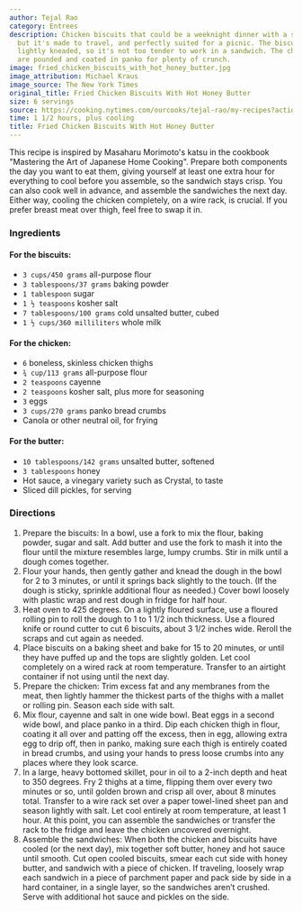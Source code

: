 ```yaml
---
author: Tejal Rao
category: Entrees
description: Chicken biscuits that could be a weeknight dinner with a side of greens,
  but it's made to travel, and perfectly suited for a picnic. The biscuit dough is
  lightly kneaded, so it's not too tender to work in a sandwich. The chicken tenders
  are pounded and coated in panko for plenty of crunch.
image: fried_chicken_biscuits_with_hot_honey_butter.jpg
image_attribution: Michael Kraus
image_source: The New York Times
original_title: Fried Chicken Biscuits With Hot Honey Butter
size: 6 servings
source: https://cooking.nytimes.com/ourcooks/tejal-rao/my-recipes?action=click&module=byline&region=recipe%20page
time: 1 1/2 hours, plus cooling
title: Fried Chicken Biscuits With Hot Honey Butter
---
```

This recipe is inspired by Masaharu Morimoto's katsu in the cookbook "Mastering the Art of Japanese Home Cooking". Prepare both components the day you want to eat them, giving yourself at least one extra hour for everything to cool before you assemble, so the sandwich stays crisp. You can also cook well in advance, and assemble the sandwiches the next day. Either way, cooling the chicken completely, on a wire rack, is crucial. If you prefer breast meat over thigh, feel free to swap it in.

### Ingredients

#### For the biscuits:

* `3 cups/450 grams` all-purpose flour 
* `3 tablespoons/37 grams` baking powder 
* `1 tablespoon` sugar 
* `1 ½ teaspoons` kosher salt 
* `7 tablespoons/100 grams` cold unsalted butter, cubed 
* `1 ½ cups/360 milliliters` whole milk 

#### For the chicken:

* `6` boneless, skinless chicken thighs 
* `¾ cup/113 grams` all-purpose flour 
* `2 teaspoons` cayenne 
* `2 teaspoons` kosher salt, plus more for seasoning 
* `3` eggs 
* `3 cups/270 grams` panko bread crumbs 
* Canola or other neutral oil, for frying 

#### For the butter:

* `10 tablespoons/142 grams` unsalted butter, softened 
* `3 tablespoons` honey 
* Hot sauce, a vinegary variety such as Crystal, to taste 
* Sliced dill pickles, for serving 

### Directions

1. Prepare the biscuits: In a bowl, use a fork to mix the flour, baking powder, sugar and salt. Add butter and use the fork to mash it into the flour until the mixture resembles large, lumpy crumbs. Stir in milk until a dough comes together.
2. Flour your hands, then gently gather and knead the dough in the bowl for 2 to 3 minutes, or until it springs back slightly to the touch. \(If the dough is sticky, sprinkle additional flour as needed.\) Cover bowl loosely with plastic wrap and rest dough in fridge for half hour.
3. Heat oven to 425 degrees. On a lightly floured surface, use a floured rolling pin to roll the dough to 1 to 1 1/2 inch thickness. Use a floured knife or round cutter to cut 6 biscuits, about 3 1/2 inches wide. Reroll the scraps and cut again as needed.
4. Place biscuits on a baking sheet and bake for 15 to 20 minutes, or until they have puffed up and the tops are slightly golden. Let cool completely on a wired rack at room temperature. Transfer to an airtight container if not using until the next day.
5. Prepare the chicken: Trim excess fat and any membranes from the meat, then lightly hammer the thickest parts of the thighs with a mallet or rolling pin. Season each side with salt.
6. Mix flour, cayenne and salt in one wide bowl. Beat eggs in a second wide bowl, and place panko in a third. Dip each chicken thigh in flour, coating it all over and patting off the excess, then in egg, allowing extra egg to drip off, then in panko, making sure each thigh is entirely coated in bread crumbs, and using your hands to press loose crumbs into any places where they look scarce.
7. In a large, heavy bottomed skillet, pour in oil to a 2\-inch depth and heat to 350 degrees. Fry 2 thighs at a time, flipping them over every two minutes or so, until golden brown and crisp all over, about 8 minutes total. Transfer to a wire rack set over a paper towel\-lined sheet pan and season lightly with salt. Let cool entirely at room temperature, at least 1 hour. At this point, you can assemble the sandwiches or transfer the rack to the fridge and leave the chicken uncovered overnight.
8. Assemble the sandwiches: When both the chicken and biscuits have cooled \(or the next day\), mix together soft butter, honey and hot sauce until smooth. Cut open cooled biscuits, smear each cut side with honey butter, and sandwich with a piece of chicken. If traveling, loosely wrap each sandwich in a piece of parchment paper and pack side by side in a hard container, in a single layer, so the sandwiches aren’t crushed. Serve with additional hot sauce and pickles on the side.